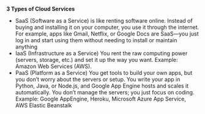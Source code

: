 **3 Types of Cloud Services**
- SaaS (Software as a Service) is like renting software online. Instead of buying and installing it on your computer, you use it through the internet. For example, apps like Gmail, Netflix, or Google Docs are SaaS—you just log in and start using them without needing to install or maintain anything
- IaaS (Infrastructure as a Service) You rent the raw computing power (servers, storage, etc.) and set it up the way you want. Example: Amazon Web Services (AWS).
- PaaS (Platform as a Service) You get tools to build your own apps, but you don’t worry about the servers or setup. You write your app in Python, Java, or Node.js, and Google App Engine hosts and scales it automatically. You don’t manage the servers; you just focus on coding. Example: Google AppEngine, Heroku, Microsoft Azure App Service, AWS Elastic Beanstalk
